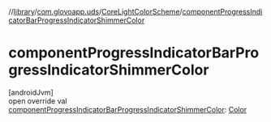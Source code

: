 //[library](../../../index.md)/[com.glovoapp.uds](../index.md)/[CoreLightColorScheme](index.md)/[componentProgressIndicatorBarProgressIndicatorShimmerColor](component-progress-indicator-bar-progress-indicator-shimmer-color.md)

# componentProgressIndicatorBarProgressIndicatorShimmerColor

[androidJvm]\
open override val [componentProgressIndicatorBarProgressIndicatorShimmerColor](component-progress-indicator-bar-progress-indicator-shimmer-color.md): [Color](https://developer.android.com/reference/kotlin/androidx/compose/ui/graphics/Color.html)
